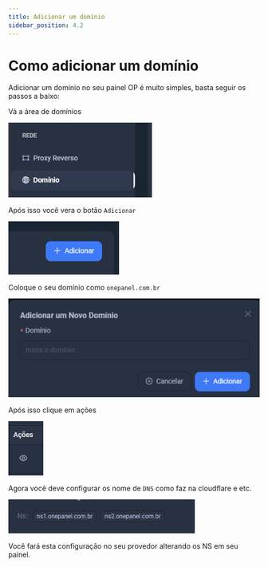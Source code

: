 ```yaml
---
title: Adicionar um domínio
sidebar_position: 4.2
---
```


# Como adicionar um domínio

Adicionar um domínio no seu painel OP é muito simples, basta seguir os passos a baixo:

Vá a área de domínios 

![Domsin2](../../../static/img/prints/domain/domain1.png)

Após isso você vera o botão `Adicionar`

![Domsin](../../../static/img/prints/domain/criar.png)

Coloque o seu domínio como `onepanel.com.br`

![Domsi3n](../../../static/img/prints/domain/dominio.png)

Após isso clique em ações

![Domsi31n](../../../static/img/prints/domain/acoes.png)

Agora você deve configurar os nome de `DNS` como faz na cloudflare e etc.

![alt text](image.png)

Você fará esta configuração no seu provedor alterando os NS em seu painel.